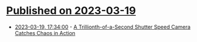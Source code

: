 # [Published on 2023-03-19](index.md)

* [2023-03-19, 17:34:00](https://science.slashdot.org/story/23/03/18/2255216/a-trillionth-of-a-second-shutter-speed-camera-catches-chaos-in-action?utm_source=rss1.0mainlinkanon&utm_medium=feed) - [A Trillionth-of-a-Second Shutter Speed Camera Catches Chaos in Action](https://science.slashdot.org/story/23/03/18/2255216/a-trillionth-of-a-second-shutter-speed-camera-catches-chaos-in-action?utm_source=rss1.0mainlinkanon&utm_medium=feed)
